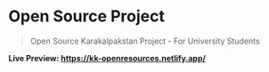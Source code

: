 # Open Source Project
>Open Source Karakalpakstan Project - For University Students

**Live Preview: https://kk-openresources.netlify.app/**
